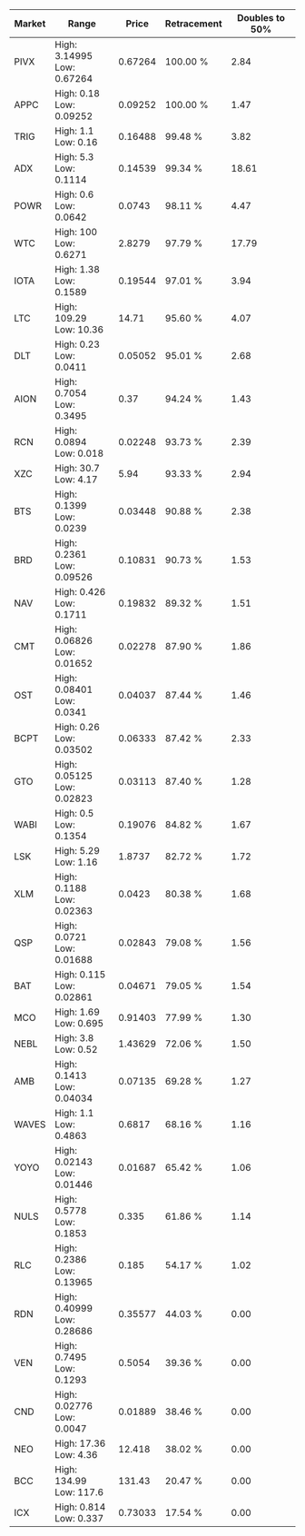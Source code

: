 | Market | Range | Price| Retracement | Doubles to 50% |
| --- | --- | --- | --- | --- |
| PIVX | High: 3.14995<br />Low: 0.67264 | 0.67264 | 100.00 % | 2.84 |
| APPC | High: 0.18<br />Low: 0.09252 | 0.09252 | 100.00 % | 1.47 |
| TRIG | High: 1.1<br />Low: 0.16 | 0.16488 | 99.48 % | 3.82 |
| ADX | High: 5.3<br />Low: 0.1114 | 0.14539 | 99.34 % | 18.61 |
| POWR | High: 0.6<br />Low: 0.0642 | 0.0743 | 98.11 % | 4.47 |
| WTC | High: 100<br />Low: 0.6271 | 2.8279 | 97.79 % | 17.79 |
| IOTA | High: 1.38<br />Low: 0.1589 | 0.19544 | 97.01 % | 3.94 |
| LTC | High: 109.29<br />Low: 10.36 | 14.71 | 95.60 % | 4.07 |
| DLT | High: 0.23<br />Low: 0.0411 | 0.05052 | 95.01 % | 2.68 |
| AION | High: 0.7054<br />Low: 0.3495 | 0.37 | 94.24 % | 1.43 |
| RCN | High: 0.0894<br />Low: 0.018 | 0.02248 | 93.73 % | 2.39 |
| XZC | High: 30.7<br />Low: 4.17 | 5.94 | 93.33 % | 2.94 |
| BTS | High: 0.1399<br />Low: 0.0239 | 0.03448 | 90.88 % | 2.38 |
| BRD | High: 0.2361<br />Low: 0.09526 | 0.10831 | 90.73 % | 1.53 |
| NAV | High: 0.426<br />Low: 0.1711 | 0.19832 | 89.32 % | 1.51 |
| CMT | High: 0.06826<br />Low: 0.01652 | 0.02278 | 87.90 % | 1.86 |
| OST | High: 0.08401<br />Low: 0.0341 | 0.04037 | 87.44 % | 1.46 |
| BCPT | High: 0.26<br />Low: 0.03502 | 0.06333 | 87.42 % | 2.33 |
| GTO | High: 0.05125<br />Low: 0.02823 | 0.03113 | 87.40 % | 1.28 |
| WABI | High: 0.5<br />Low: 0.1354 | 0.19076 | 84.82 % | 1.67 |
| LSK | High: 5.29<br />Low: 1.16 | 1.8737 | 82.72 % | 1.72 |
| XLM | High: 0.1188<br />Low: 0.02363 | 0.0423 | 80.38 % | 1.68 |
| QSP | High: 0.0721<br />Low: 0.01688 | 0.02843 | 79.08 % | 1.56 |
| BAT | High: 0.115<br />Low: 0.02861 | 0.04671 | 79.05 % | 1.54 |
| MCO | High: 1.69<br />Low: 0.695 | 0.91403 | 77.99 % | 1.30 |
| NEBL | High: 3.8<br />Low: 0.52 | 1.43629 | 72.06 % | 1.50 |
| AMB | High: 0.1413<br />Low: 0.04034 | 0.07135 | 69.28 % | 1.27 |
| WAVES | High: 1.1<br />Low: 0.4863 | 0.6817 | 68.16 % | 1.16 |
| YOYO | High: 0.02143<br />Low: 0.01446 | 0.01687 | 65.42 % | 1.06 |
| NULS | High: 0.5778<br />Low: 0.1853 | 0.335 | 61.86 % | 1.14 |
| RLC | High: 0.2386<br />Low: 0.13965 | 0.185 | 54.17 % | 1.02 |
| RDN | High: 0.40999<br />Low: 0.28686 | 0.35577 | 44.03 % | 0.00 |
| VEN | High: 0.7495<br />Low: 0.1293 | 0.5054 | 39.36 % | 0.00 |
| CND | High: 0.02776<br />Low: 0.0047 | 0.01889 | 38.46 % | 0.00 |
| NEO | High: 17.36<br />Low: 4.36 | 12.418 | 38.02 % | 0.00 |
| BCC | High: 134.99<br />Low: 117.6 | 131.43 | 20.47 % | 0.00 |
| ICX | High: 0.814<br />Low: 0.337 | 0.73033 | 17.54 % | 0.00 |
